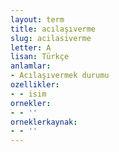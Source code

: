 ```yaml
---
layout: term
title: acılaşıverme
slug: acilasiverme
letter: A
lisan: Türkçe
anlamlar:
- Acılaşıvermek durumu
ozellikler:
- - isim
ornekler:
- - ''
orneklerkaynak:
- - ''
---
```

